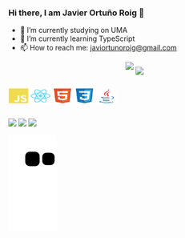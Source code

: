### Hi there, I am Javier Ortuño Roig 👋

<!--
**JavierOrtunoRoig/JavierOrtunoRoig** is a ✨ _special_ ✨ repository because its `README.md` (this file) appears on your GitHub profile.

Here are some ideas to get you started:

- 🔭 I’m currently working on ...
- 🌱 I’m currently learning ...
- 👯 I’m looking to collaborate on ...
- 🤔 I’m looking for help with ...
- 💬 Ask me about ...
- 📫 How to reach me: ...
- 😄 Pronouns: ...
- ⚡ Fun fact: ...
-->

- 🔭 I’m currently studying on UMA
- 🌱 I’m currently learning TypeScript
- 📫 How to reach me: javiortunoroig@gmail.com

<div align="center">
  <img style="margin-bottom: 20px" height="170em" align="center" src="https://github-readme-stats.vercel.app/api?username=JavierOrtunoRoig&show_icons=true&theme=dracula&include_all_commits=true&count_private=true"/>
  <a href="https://github.com/anuraghazra/github-readme-stats">
    <img height="170em" align="center" src="https://github-readme-stats.vercel.app/api/top-langs/?username=javierortunoroig&layout=compact&langs_count=7&theme=dracula"/>
  </a>
</div>


<div style="display: inline_block"><br>
  <img align="center" alt="Javi-Js" height="30" width="40" src="https://raw.githubusercontent.com/devicons/devicon/master/icons/javascript/javascript-plain.svg">
  <img align="center" alt="Javi-React" height="30" width="40" src="https://raw.githubusercontent.com/devicons/devicon/master/icons/react/react-original.svg">
  <img align="center" alt="Javi-HTML" height="30" width="40" src="https://raw.githubusercontent.com/devicons/devicon/master/icons/html5/html5-original.svg">
  <img align="center" alt="Javi-CSS" height="30" width="40" src="https://raw.githubusercontent.com/devicons/devicon/master/icons/css3/css3-original.svg">
  <img align="center" alt="Javi-Java" height="30" width="40" src="https://raw.githubusercontent.com/devicons/devicon/master/icons/java/java-original.svg">
</div>

##

<div> 
  <a href="https://instagram.com/javi_oroig" target="_blank"><img src="https://img.shields.io/badge/-Instagram-%23E4405F?style=for-the-badge&logo=instagram&logoColor=white" target="_blank"></a>
  <a href = "mailto:javiortunoroig@gmail.com"><img src="https://img.shields.io/badge/-Gmail-%23333?style=for-the-badge&logo=gmail&logoColor=white" target="_blank"></a>
  <a href="https://www.linkedin.com/in/javier-ortu%C3%B1o-roig-baa552163/" target="_blank"><img src="https://img.shields.io/badge/-LinkedIn-%230077B5?style=for-the-badge&logo=linkedin&logoColor=white" target="_blank"></a> 
 
  ![Snake animation](https://github.com/JavierOrtunoRoig/JavierOrtunoRoig/blob/output/github-contribution-grid-snake.svg)
 
</div>
